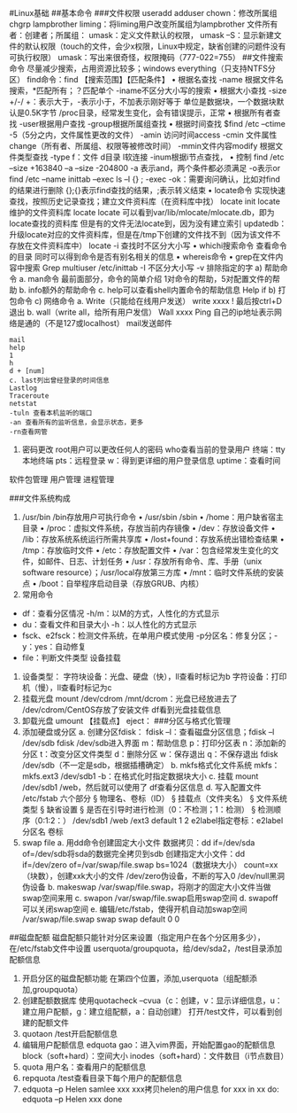 #Linux基础
##基本命令
###文件权限
useradd adduser
chown：修改所属组
chgrp lampbrother liming：将liming用户改变所属组为lampbrother
文件所有者：创建者；所属组：
umask：定义文件默认的权限，
umask –S：显示新建文件的默认权限（touch的文件，会少x权限，Linux中规定，缺省创建的问题件没有可执行权限）
umask：写出来很奇怪，权限掩码（777-022=755）
##文件搜索命令
尽量减少搜索，占用资源比较多；windows everything（只支持NTFS分区）
find命令：find 【搜索范围】【匹配条件】
• 根据名查找
    -name 根据文件名搜索，*匹配所有；？匹配单个
    -iname不区分大小写的搜索
• 根据大小查找
    -size +/-/ +：表示大于，-表示小于，不加表示刚好等于
    单位是数据块，一个数据块默认是0.5K字节
    /proc目录，经常发生变化，会有错误提示，正常
• 根据所有者查找
    -user根据用户查找
    -group根据所属组查找
• 根据时间查找
    $find /etc –ctime -5（5分之内，文件属性更改的文件）
    -amin 访问时间access
    -cmin 文件属性change（所有者、所属组、权限等被修改时间）
    -mmin文件内容modify
    根据文件类型查找
    -type f：文件 d目录 l软连接
    -inum根据i节点查找，
• 控制
    find /etc –size +163840 –a –size -204800
    -a 表示and，两个条件都必须满足
    -o表示or
    find /etc –name inittab –exec ls –l {} \;
    -exec
    -ok：需要询问确认，比如对find的结果进行删除
    {}\;{}表示find查找的结果，\;表示转义结束
• locate命令
实现快速查找，按照历史记录查找；建立文件资料库（在资料库中找）
locate init
locate维护的文件资料库
locate locate 可以看到var/lib/mlocate/mlocate.db，即为locate查找的资料库
但是有的文件无法locate到，因为没有建立索引
updatedb：升级locate对应的文件资料库，但是在/tmp下创建的文件找不到（因为该文件不存放在文件资料库中）
locate -i 查找时不区分大小写
• whichi搜索命令
查看命令的目录
同时可以得到命令是否有别名相关的信息
• whereis命令
• grep在文件内容中搜索
Grep multiuser /etc/inittab
-I 不区分大小写
-v 排除指定的字
a) 帮助命令
    a. man命令
    最前面部分，命令的简单介绍
    1对命令的帮助，5对配置文件的帮助
    b. info额外的帮助命令
    c. help可以查看shell内置命令的帮助信息
    Help if
b) 打包命令
c) 网络命令
    a. Write（只能给在线用户发送）
    write xxxx ! 最后按ctrl+D退出
    b. wall（write all，给所有用户发信）
    Wall xxxx
    Ping 自己的ip地址表示网络是通的（不是127或localhost）
    mail发送邮件
    
    mail
    help
    1
    h
    d + [num]
    c. last列出曾经登录的时间信息
    Lastlog
    Traceroute
    netstat
    -tuln 查看本机监听的端口
    -an 查看所有的监听信息，会显示状态，更多
    -rn查看网管
1) 密码更改
    root用户可以更改任何人的密码
    who查看当前的登录用户
    终端：tty本地终端
        pts：远程登录
    w：得到更详细的用户登录信息
    uptime：查看时间
        

软件包管理
用户管理
进程管理

###文件系统构成
1) /usr/bin /bin存放用户可执行命令
    • /usr/sbin /sbin
    • /home：用户缺省宿主目录
    • /proc：虚拟文件系统，存放当前内存镜像
    • /dev：存放设备文件
    • /lib：存放系统系统运行所需共享库
    • /lost+found：存放系统出错检查结果
    • /tmp：存放临时文件
    • /etc：存放配置文件
    • /var：包含经常发生变化的文件，如邮件、日志、计划任务
    • /usr：存放所有命令、库、手册（unix software resource）；/usr/local存放第三方库
    • /mnt：临时文件系统的安装点
    • /boot：自举程序启动目录（存放GRUB、内核）
2) 常用命令
+ df：查看分区情况
    -h/m：以M的方式，人性化的方式显示
+ du：查看文件和目录大小
    -h：以人性化的方式显示
+ fsck、e2fsck：检测文件系统，在单用户模式使用
    -p分区名：修复分区；-y：yes：自动修复
+ file：判断文件类型
设备挂载
1. 设备类型：
    字符块设备：光盘、硬盘（快），ll查看时标记为b
    字符设备：打印机（慢），ll查看时标记为c
2. 挂载光盘
    mount /dev/cdrom /mnt/dcrom：光盘已经放进去了
    /dev/cdrom/CentOS存放了安装文件
    df看到光盘挂载信息
3. 卸载光盘
    umount 【挂载点】
    eject：
###分区与格式化管理
1. 添加硬盘或分区
    a. 创建分区fdisk：
        fdisk –l：查看磁盘分区信息；fdisk –l /dev/sdb
        fdisk /dev/sdb进入界面
            m：帮助信息
            p：打印分区表
            n：添加新的分区
            t：改变分区文件类型
            d：删除分区
            w：保存退出
            q：不保存退出
            fdisk /dev/sdb（不一定是sdb，根据插槽确定）
    b. mkfs格式化文件系统
        mkfs：mkfs.ext3 /dev/sdb1
        -b：在格式化时指定数据块大小
    c. 挂载
        mount /dev/sdb1 /web，然后就可以使用了
        df查看分区信息
    d. 写入配置文件
            /etc/fstab    六个部分
        § 物理名、卷标（ID）
        § 挂载点（文件夹名）
        § 文件系统类型
        § 缺省设置
        § 是否在引导时进行检测（0：不检测；1：检测）
        § 检测顺序（0:1:2：）
            /dev/sdb1  /web  /ext3    default    1    2
            e2label指定卷标：e2label 分区名 卷标
2. swap file
    a. 用dd命令创建固定大小文件
        数据拷贝：dd if=/dev/sda of=/dev/sdb将sda的数据完全拷贝到sdb
        创建指定大小文件：dd if=/dev/zero of=/var/swap/file.swap bs=1024（数据块大小） count=xx（块数），创建xxk大小的文件
        /dev/zero伪设备，不断的写入0
        /dev/null黑洞伪设备
    b. makeswap  /var/swap/file.swap，将刚才的固定大小文件当做swap空间来用
    c. swapon  /var/swap/file.swap启用swap空间
    d. swapoff  可以关闭swap空间
    e. 编辑/etc/fstab，使得开机自动加swap空间
        /var/swap/file.swap  swap  swap  default  0  0

##磁盘配额
磁盘配额只能针对分区来设置（指定用户在各个分区用多少），在/etc/fstab文件中设置
userquota/groupquota，给/dev/sda2，/test目录添加配额信息
1. 开启分区的磁盘配额功能
    在第四个位置，添加,userquota（组配额添加,groupquota）
2. 创建配额数据库
    使用quotacheck –cvua（c：创建，v：显示详细信息，u：建立用户配额，g：建立组配额，a：自动创建）
    打开/test文件，可以看到创建的配额文件
3. quotaon /test开启配额信息
4. 编辑用户配额信息
    edquota gao：进入vim界面，开始配置gao的配额信息
    block（soft+hard）：空间大小
    inodes（soft+hard）：文件数目（i节点数目）
5. quota 用户名：查看用户的配额信息
6. repquota /test查看目录下每个用户的配额信息
7. edquota –p Helen samlee xxx xxx拷贝helen的用户信息
    for xxx in xx do:
        edquota –p Helen xxx
    done